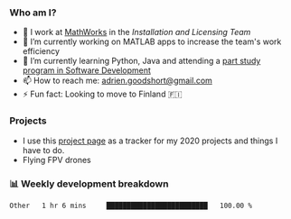 ### Who am I?

<!--
**goodshort/goodshort** is a ✨ _special_ ✨ repository because its `README.md` (this file) appears on your GitHub profile.
-->

- 💼 I work at [MathWorks](https://www.mathworks.com/) in the _Installation and Licensing Team_
- 🔭 I’m currently working on MATLAB apps to increase the team's work efficiency
- 🌱 I’m currently learning Python, Java and attending a [part study program in Software Development](https://www.goodshort.me/who-am-i/studies#higher-diploma-in-software-development)
- 📫 How to reach me: adrien.goodshort@gmail.com
- ⚡ Fun fact: Looking to move to Finland 🇫🇮 

### Projects

- I use this [project page](https://github.com/users/goodshort/projects/1) as a tracker for my 2020 projects and things I have to do.
- Flying FPV drones

### 📊 Weekly development breakdown

<!--START_SECTION:waka-->
```text
Other   1 hr 6 mins     █████████████████████████   100.00 %
```
<!--END_SECTION:waka-->
